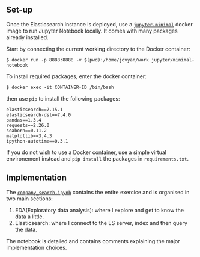 ## Set-up
Once the Elasticsearch instance is deployed, use a [`jupyter-minimal`](https://hub.docker.com/r/jupyter/minimal-notebook/tags/) docker image to run Jupyter Notebook locally. It comes with many packages already installed.

Start by connecting the current working directory to the Docker container:
```
$ docker run -p 8888:8888 -v $(pwd):/home/jovyan/work jupyter/minimal-notebook 
```
To install required packages, enter the docker container:
```
$ docker exec -it CONTAINER-ID /bin/bash
```

then use `pip` to install the following packages:
```
elasticsearch==7.15.1
elasticsearch-dsl==7.4.0
pandas==1.3.4
requests==2.26.0
seaborn==0.11.2
matplotlib==3.4.3
ipython-autotime==0.3.1
```

If you do not wish to use a Docker container, use a simple virtual environement instead and `pip install` the packages in `requirements.txt`.

## Implementation

The [`company_search.ipynb`](https://github.com/HAEKADI/tp-elastic/blob/master/company_search.ipynb) contains the entire exercice and is organised in two main sections:

1. EDA(Exploratory data analysis): where I explore and get to know the data a little.
2. Elasticsearch: where I connect to the ES server, index and then query the data.

The notebook is detailed and contains comments explaining the major implementation choices.